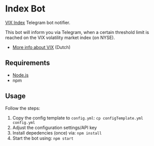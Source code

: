 Index Bot
=========

[VIX Index](http://www.cboe.com/products/vix-index-volatility/volatility-indexes) Telegram bot notifier.

This bot will inform you via Telegram, when a certain threshold limit is reached on the VIX volatility market index (on NYSE).

* [More info about VIX](https://www.veb.net/artikel/06263/7-vragen-over-de-vix-index) (Dutch)

Requirements
------------

* [Node.js](https://nodejs.org/en/download/)
* npm

Usage
-----

Follow the steps:

1. Copy the config template to `config.yml`: `cp configTemplate.yml config.yml`
2. Adjust the configuration settings/API key
3. Install depedencies (once) via: `npm install`
4. Start the bot using: `npm start`
